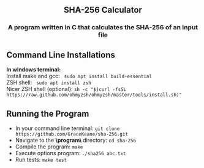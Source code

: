 <h2 align="center">
    SHA-256 Calculator
</h3>

<h3 align="center">
    A program written in C that calculates the SHA-256 of an input file
</h4>

## Command Line Installations
<b>In windows terminal:</b> <br>
Install make and gcc: ``` sudo apt install build-essential```<br>
ZSH shell: ``` sudo apt install zsh``` <br>
Nicer ZSH shell (optional): ``` sh -c "$(curl -fsSL https://raw.github.com/ohmyzsh/ohmyzsh/master/tools/install.sh)" ```

## Running the Program
- In your command line terminal: ```git clone https://github.com/GraceKeane/sha-256.git```<br>
- Navigate to the <b> \program\ </b> directory: ```cd sha-256```<br>
- Compile the program: ```make```<br>
- Execute options program: ```./sha256 abc.txt``` <br>
- Run tests: ```make test``` <br>


